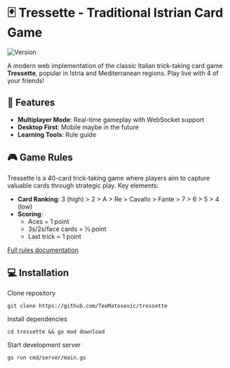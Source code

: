 # 🃏 Tressette - Traditional Istrian Card Game

![Version](https://img.shields.io/badge/version-1.0.0-blue)

A modern web implementation of the classic Italian trick-taking card game **Tressette**, popular in Istria and Mediterranean regions. Play live with 4 of your friends!

## 🚀 Features

- **Multiplayer Mode**: Real-time gameplay with WebSocket support
- **Desktop First**: Mobile maybe in the future
- **Learning Tools**: Rule guide

## 🎮 Game Rules

Tressette is a 40-card trick-taking game where players aim to capture valuable cards through strategic play. Key elements:

- **Card Ranking**: 3 (high) > 2 > A > Re > Cavallo > Fante > 7 > 6 > 5 > 4 (low)
- **Scoring**:
  - Aces = 1 point
  - 3s/2s/face cards = ⅓ point
  - Last trick = 1 point

[Full rules documentation](https://en.wikipedia.org/wiki/Tressette)

## 💻 Installation

Clone repository

```
git clone https://github.com/TeoMatosevic/tressette
```

Install dependencies

```
cd tressette && go mod download
```

Start development server

```
go run cmd/server/main.go
```
